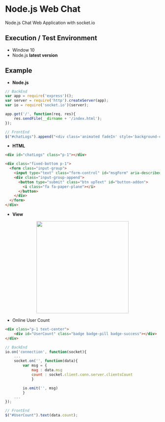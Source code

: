 # Node.js Web Chat

Node.js Chat Web Application with socket.io

## Execution / Test Environment

- Window 10
- Node.js **latest version**

## Example

- **Node.js**

```javascript
// BackEnd
var app = require('express')();
var server = require('http').createServer(app);
var io = require('socket.io')(server);

app.get('/', function(req, res){
    res.sendFile(__dirname + '/index.html');
});

// FrontEnd
$("#chatLogs").append("<div class='animated fadeIn' style='background-color:rgb(248, 249, 250)'>" + data.msg + "</div>");
```

- **HTML**

```html
<div id="chatLogs" class="p-1"></div>

<div class="fixed-bottom p-1">
  <form class="input-group">
    <input type="text" class="form-control" id="msgForm" aria-describedby="button-addon" placeholder="텍스트를 입력해주세요!" autocomplete="off" required>
    <div class="input-group-append">
      <button type="submit" class="btn upText" id="button-addon">
        <i class="fa fa-paper-plane"></i>
      </button>
    </div>
  </form>
</div>
```

- **View**

<p align=center>
  <img width="300px" src="https://github.com/Xenia101/Node.js-Web-Chat/blob/master/img/image.gif?raw=true">
</p>

- Online User Count

```html
<div class="p-1 text-center">
    <div id="UserCount" class="badge badge-pill badge-success"></div> 
</div>
```

```javascript
// BackEnd
io.on('connection', function(socket){
    ...
    socket.on('', function(data){
        var msg = {
            mag : data.msg
            count : socket.client.conn.server.clientsCount
            }

        io.emit('', msg)
        }
    ...
});

// FrontEnd
$("#UserCount").text(data.count);
```
